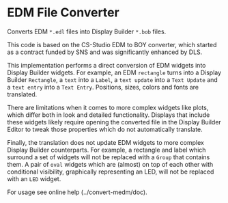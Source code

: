 EDM File Converter
==================

Converts EDM `*.edl` files into Display Builder `*.bob` files.

This code is based on the CS-Studio EDM to BOY converter,
which started as a contract funded by SNS and was significantly enhanced by DLS.

This implementation performs a direct conversion of EDM widgets into Display Builder widgets.
For example, an EDM `rectangle` turns into a Display Builder `Rectangle`,
a `text` into a `Label`, a `text update` into a `Text Update`
and a `text entry` into a `Text Entry`.
Positions, sizes, colors and fonts are translated.

There are limitations when it comes to more complex widgets like plots,
which differ both in look and detailed functionality.
Displays that include these widgets likely require
opening the converted file in the Display Builder Editor
to tweak those properties which do not automatically translate.

Finally, the translation does not update EDM widgets to more complex Display Builder counterparts.
For example, a rectangle and label which surround a set of widgets will not be replaced with
a `Group` that contains them.
A pair of `oval` widgets which are (almost) on top of each other with conditional visibility,
graphically representing an LED, will not be replaced with an `LED` widget.

For usage see online help (../convert-medm/doc).